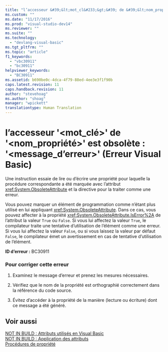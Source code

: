 ```yaml
---
title: "l’accesseur &#39;&lt;mot_cl&#233;&gt;&#39; de &#39;&lt;nom_propri&#233;t&#233;&gt;&#39; est obsol&#232;te&#160;: &#39;&lt;message_d’erreur&gt;&#39; (Erreur Visual Basic) | Microsoft Docs"
ms.custom: ""
ms.date: "11/17/2016"
ms.prod: "visual-studio-dev14"
ms.reviewer: ""
ms.suite: ""
ms.technology: 
  - "devlang-visual-basic"
ms.tgt_pltfrm: ""
ms.topic: "article"
f1_keywords: 
  - "vbc30911"
  - "bc30911"
helpviewer_keywords: 
  - "BC30911"
ms.assetid: b690be0c-4dca-4f79-88ed-4ee3e3f1f90b
caps.latest.revision: 11
caps.handback.revision: 11
author: "stevehoag"
ms.author: "shoag"
manager: "wpickett"
translationtype: Human Translation
---
```

# l’accesseur &#39;&lt;mot_cl&#233;&gt;&#39; de &#39;&lt;nom_propri&#233;t&#233;&gt;&#39; est obsol&#232;te&#160;: &#39;&lt;message_d’erreur&gt;&#39; (Erreur Visual Basic)
Une instruction essaie de lire ou d’écrire une propriété pour laquelle la procédure correspondante a été marquée avec l’attribut <xref:System.ObsoleteAttribute> et la directive pour la traiter comme une erreur.  
  
 Vous pouvez marquer un élément de programmation comme n’étant plus utilisé en lui appliquant <xref:System.ObsoleteAttribute>. Dans ce cas, vous pouvez affecter à la propriété <xref:System.ObsoleteAttribute.IsError%2A> de l’attribut la valeur `True` ou `False`. Si vous lui affectez la valeur `True`, le compilateur traite une tentative d’utilisation de l’élément comme une erreur. Si vous lui affectez la valeur `False`, ou si vous laissez la valeur par défaut `False`, le compilateur émet un avertissement en cas de tentative d’utilisation de l’élément.  
  
 **ID d’erreur :** BC30911  
  
### Pour corriger cette erreur  
  
1.  Examinez le message d’erreur et prenez les mesures nécessaires.  
  
2.  Vérifiez que le nom de la propriété est orthographié correctement dans la référence du code source.  
  
3.  Évitez d’accéder à la propriété de la manière \(lecture ou écriture\) dont ce message a été généré.  
  
## Voir aussi  
 [NOT IN BUILD : Attributs utilisés en Visual Basic](http://msdn.microsoft.com/fr-fr/22231318-8a40-49af-9245-e0aab723563b)   
 [NOT IN BUILD : Application des attributs](http://msdn.microsoft.com/fr-fr/2b1703ed-4437-49b3-bc0b-568094324f47)   
 [Procédures de propriété](../../visual-basic/programming-guide/language-features/procedures/property-procedures.md)
